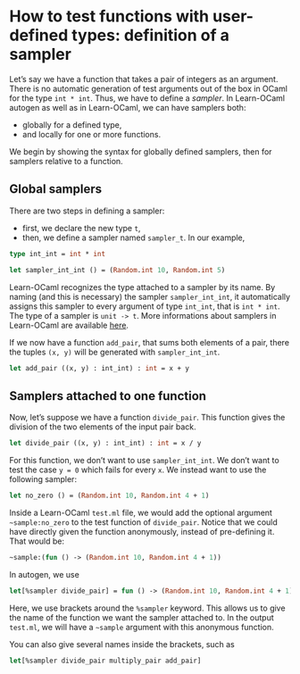 # How to test functions with user-defined types: definition of a sampler

Let’s say we have a function that takes a pair of integers as an argument.
There is no automatic generation of test arguments out of the box in OCaml for
the type `int * int`. Thus, we have to define a *sampler*. In Learn-OCaml
autogen as well as in Learn-OCaml, we can have samplers both:
- globally for a defined type,
- and locally for one or more functions.

We begin by showing the syntax for globally defined samplers, then for samplers
relative to a function.

## Global samplers

There are two steps in defining a sampler:
- first, we declare the new type `t`,
- then, we define a sampler named `sampler_t`.
In our example,
```ocaml
type int_int = int * int

let sampler_int_int () = (Random.int 10, Random.int 5)
```

Learn-OCaml recognizes the type attached to a sampler by its name. By naming
(and this is necessary) the sampler `sampler_int_int`, it automatically assigns
this sampler to every argument of type `int_int`, that is `int * int`. The type
of a sampler is `unit -> t`. More informations about samplers in Learn-OCaml
are available
[here](https://github.com/ocaml-sf/learn-ocaml/blob/master/docs/howto-write-exercises.md).

If we now have a function `add_pair`, that sums both elements of a pair, there
the tuples `(x, y)` will be generated with `sampler_int_int`.
```ocaml
let add_pair ((x, y) : int_int) : int = x + y
```

## Samplers attached to one function

Now, let’s suppose we have a function `divide_pair`. This function gives the
division of the two elements of the input pair back.
```ocaml
let divide_pair ((x, y) : int_int) : int = x / y
```
For this function, we don’t want to use `sampler_int_int`. We don’t want to
test the case `y = 0` which fails for every `x`. We instead want to use the
following sampler:
```ocaml
let no_zero () = (Random.int 10, Random.int 4 + 1)
```

Inside a Learn-OCaml `test.ml` file, we would add the optional argument
`~sample:no_zero` to the test function of `divide_pair`. Notice that we could
have directly given the function anonymously, instead of pre-defining it. That
would be:
```ocaml
~sample:(fun () -> (Random.int 10, Random.int 4 + 1))
```

In autogen, we use
```ocaml
let[%sampler divide_pair] = fun () -> (Random.int 10, Random.int 4 + 1)
```

Here, we use brackets around the `%sampler` keyword. This allows us to give the
name of the function we want the sampler attached to. In the output `test.ml`,
we will have a `~sample` argument with this anonymous function.

You can also give several names inside the brackets, such as
```ocaml
let[%sampler divide_pair multiply_pair add_pair]
```
